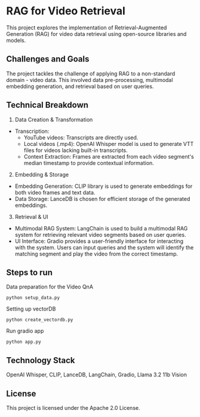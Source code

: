 # RAG for Video Retrieval

This project explores the implementation of Retrieval-Augmented Generation (RAG) for video data retrieval using open-source libraries and models.

## Challenges and Goals

The project tackles the challenge of applying RAG to a non-standard domain - video data. This involved data pre-processing, multimodal embedding generation, and retrieval based on user queries.

## Technical Breakdown

1. Data Creation & Transformation
* Transcription:
  * YouTube videos: Transcripts are directly used.
  * Local videos (.mp4): OpenAI Whisper model is used to generate VTT files for videos lacking built-in transcripts.
  * Context Extraction: Frames are extracted from each video segment's median timestamp to provide contextual information.
2. Embedding & Storage
  * Embedding Generation: CLIP library is used to generate embeddings for both video frames and text data.
  * Data Storage: LanceDB is chosen for efficient storage of the generated embeddings.
3. Retrieval & UI
  * Multimodal RAG System: LangChain is used to build a multimodal RAG system for retrieving relevant video segments based on user queries.
  * UI Interface: Gradio provides a user-friendly interface for interacting with the system. Users can input queries and the system will identify the matching segment and play the video from the correct timestamp.
 
## Steps to run
Data preparation for the Video QnA
```
python setup_data.py
```
Setting up vectorDB
```
python create_vectordb.py
```
Run gradio app
```
python app.py
```
## Technology Stack

OpenAI Whisper,
CLIP,
LanceDB,
LangChain,
Gradio,
Llama 3.2 11b Vision

## License

This project is licensed under the Apache 2.0 License.
